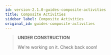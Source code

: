 ```yaml
---
id: version-2.1.0-guides-composite-activities
title: Composite Activities
sidebar_label: Composite Activities
original_id: guides-composite-activities
---
```


> **UNDER CONSTRUCTION**
>
> We're working on it. Check back soon!